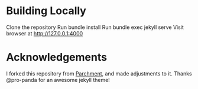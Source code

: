 # Building Locally

Clone the repository
Run bundle install
Run bundle exec jekyll serve
Visit browser at http://127.0.0.1:4000

# Acknowledgements

I forked this repository from [Parchment](https://github.com/pro-panda/parchment), and made adjustments to it. Thanks @pro-panda for an awesome jekyll theme!

